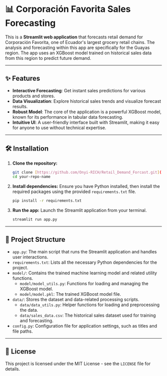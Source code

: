 # 📊 Corporación Favorita Sales Forecasting

This is a **Streamlit web application** that forecasts retail demand for Corporación Favorita, one of Ecuador's largest grocery retail chains. The analysis and forecasting within this app are specifically for the Guayas region. The app uses an XGBoost model trained on historical sales data from this region to predict future demand.

---

## ✨ Features

- **Interactive Forecasting**: Get instant sales predictions for various products and stores.
- **Data Visualization**: Explore historical sales trends and visualize forecast results.
- **Robust Model**: The core of the application is a powerful XGBoost model, known for its performance in tabular data forecasting.
- **Intuitive UI**: A user-friendly interface built with Streamlit, making it easy for anyone to use without technical expertise.

---

## 🛠️ Installation

1.  **Clone the repository:**
    ```bash
    git clone [https://github.com/Onyi-RICH/Retail_Demand_Forcast.git](https://github.com/Onyi-RICH/Retail_Demand_Forcast.git)
    cd your-repo-name
    ```

2.  **Install dependencies:**
    Ensure you have Python installed, then install the required packages using the provided `requirements.txt` file.
    ```bash
    pip install -r requirements.txt
    ```

3.  **Run the app:**
    Launch the Streamlit application from your terminal.
    ```bash
    streamlit run app.py
    ```

---

## 📂 Project Structure

-   `app.py`: The main script that runs the Streamlit application and handles user interactions.
-   `requirements.txt`: Lists all the necessary Python dependencies for the project.
-   `model/`: Contains the trained machine learning model and related utility functions.
    -   `model/model_utils.py`: Functions for loading and managing the XGBoost model.
    -   `model/model.pkl`: The trained XGBoost model file.
-   `data/`: Stores the dataset and data-related processing scripts.
    -   `data/data_utils.py`: Helper functions for loading and preprocessing the data.
    -   `data/sales_data.csv`: The historical sales dataset used for training and forecasting.
-   `config.py`: Configuration file for application settings, such as titles and file paths.

---

## 📄 License

This project is licensed under the MIT License - see the `LICENSE` file for details.

